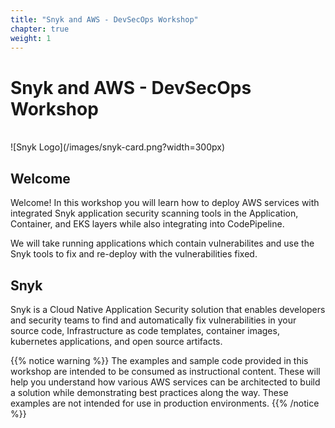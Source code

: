 ```yaml
---
title: "Snyk and AWS - DevSecOps Workshop"
chapter: true
weight: 1
---
```


# Snyk and AWS - DevSecOps Workshop
<br>
![Snyk Logo](/images/snyk-card.png?width=300px)
<br>

## Welcome
Welcome!
In this workshop you will learn how to deploy AWS services with integrated Snyk application security scanning tools in the Application, Container, and EKS layers while also integrating into CodePipeline.

We will take running applications which contain vulnerabilites and use the Snyk tools to fix and re-deploy with the vulnerabilities fixed.

## Snyk
Snyk is a Cloud Native Application Security solution that enables developers and security teams to find and automatically fix vulnerabilities in your source code, Infrastructure as code templates, container images, kubernetes applications, and open source artifacts.

{{% notice warning %}}
The examples and sample code provided in this workshop are intended to be consumed as instructional content. These will help you understand how various AWS services can be architected to build a solution while demonstrating best practices along the way. These examples are not intended for use in production environments.
{{% /notice %}}
